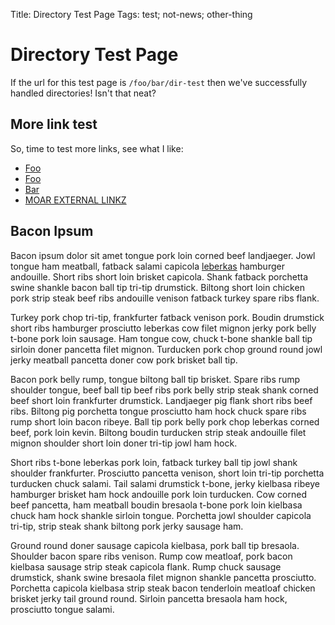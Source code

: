 Title: Directory Test Page
Tags: test; not-news; other-thing

# Directory Test Page

If the url for this test page is `/foo/bar/dir-test` then we've successfully handled directories! Isn't that neat?

## More link test

So, time to test more links, see what I like:

* [Foo](foo)
* [Foo](/wiki/foo)
* [Bar](/bar)
* [MOAR EXTERNAL LINKZ](http://ssrpg.skewedaspect.com/_activity)

## Bacon Ipsum

Bacon ipsum dolor sit amet tongue pork loin corned beef landjaeger. Jowl tongue ham meatball, fatback salami capicola 
[leberkas](http://google.com) hamburger andouille. Short ribs short loin brisket capicola. Shank fatback porchetta swine 
shankle bacon ball  tip tri-tip drumstick. Biltong short loin chicken pork strip steak beef ribs andouille venison 
fatback turkey spare ribs flank.

Turkey pork chop tri-tip, frankfurter fatback venison pork. Boudin drumstick short ribs hamburger prosciutto leberkas 
cow filet mignon jerky pork belly t-bone pork loin sausage. Ham tongue cow, chuck t-bone shankle ball tip sirloin doner 
pancetta filet mignon. Turducken pork chop ground round jowl jerky meatball pancetta doner cow pork brisket ball tip.

Bacon pork belly rump, tongue biltong ball tip brisket. Spare ribs rump shoulder tongue, beef ball tip beef ribs pork 
belly strip steak shank corned beef short loin frankfurter drumstick. Landjaeger pig flank short ribs beef ribs. Biltong 
pig porchetta tongue prosciutto ham hock chuck spare ribs rump short loin bacon ribeye. Ball tip pork belly pork chop 
leberkas corned beef, pork loin kevin. Biltong boudin turducken strip steak andouille filet mignon shoulder short loin 
doner tri-tip jowl ham hock.

Short ribs t-bone leberkas pork loin, fatback turkey ball tip jowl shank shoulder frankfurter. Prosciutto pancetta 
venison, short loin tri-tip porchetta turducken chuck salami. Tail salami drumstick t-bone, jerky kielbasa ribeye 
hamburger brisket ham hock andouille pork loin turducken. Cow corned beef pancetta, ham meatball boudin bresaola t-bone 
pork loin kielbasa chuck ham hock shankle sirloin tongue. Porchetta jowl shoulder capicola tri-tip, strip steak shank 
biltong pork jerky sausage ham.

Ground round doner sausage capicola kielbasa, pork ball tip bresaola. Shoulder bacon spare ribs venison. Rump cow 
meatloaf, pork bacon kielbasa sausage strip steak capicola flank. Rump chuck sausage drumstick, shank swine bresaola 
filet mignon shankle pancetta prosciutto. Porchetta capicola kielbasa strip steak bacon tenderloin meatloaf chicken 
brisket jerky tail ground round. Sirloin pancetta bresaola ham hock, prosciutto tongue salami.

